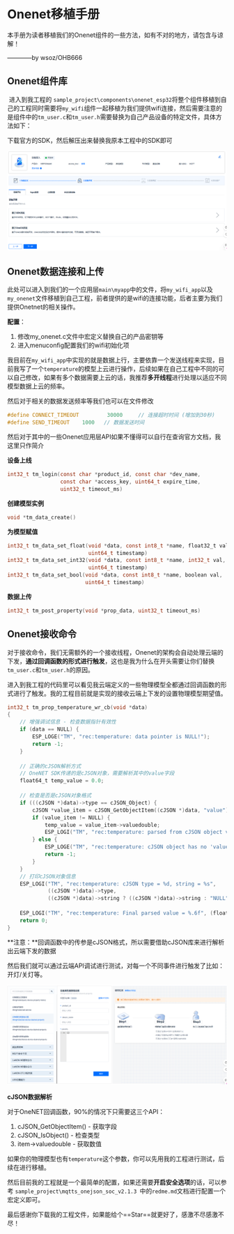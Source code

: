 # Onenet移植手册

本手册为读者移植我们的Onenet组件的一些方法，如有不对的地方，请包含与谅解！

————by wsoz/OHB666



## Onenet组件库

​	进入到我工程的 `sample_project\components\onenet_esp32`将整个组件移植到自己的工程同时需要将`my_wifi`组件一起移植为我们提供wifi连接，然后需要注意的是组件中的`tm_user.c`和`tm_user.h`需要替换为自己产品设备的特定文件，具体方法如下：

下载官方的SDK，然后解压出来替换我原本工程中的SDK即可

![image-20251026162811505](Onenet移植手册.assets/image-20251026162811505.png)



## Onenet数据连接和上传

​	此处可以进入到我们的一个应用层`main\myapp`中的文件，将`my_wifi_app`以及`my_onenet`文件移植到自己工程，前者提供的是wifi的连接功能，后者主要为我们提供Onetnet的相关操作。

**配置**：

1. 修改my_onenet.c文件中宏定义替换自己的产品密钥等
2. 进入menuconfig配置我们的wifi初始化项



我目前在`my_wifi_app`中实现的就是数据上行，主要依靠一个发送线程来实现，目前我写了一个`temperature`的模型上云进行操作，后续如果在自己工程中不同的可以自己修改，如果有多个数据需要上云的话，我推荐**多开线程**进行处理以适应不同模型数据上云的频率。

然后对于相关的数据发送频率等我们也可以在文件修改

```c
#define CONNECT_TIMEOUT         30000     // 连接超时时间 (增加到30秒)
#define SEND_TIMEOUT    1000   // 数据发送时间 
```

然后对于其中的一些Onenet应用层API如果不懂得可以自行在查询官方文档，我这里只作简介

**设备上线**

```c
int32_t tm_login(const char *product_id, const char *dev_name,
                 const char *access_key, uint64_t expire_time,
                 uint32_t timeout_ms)
```

**创建模型实例**

```c
void *tm_data_create()
```

**为模型赋值**

```c
int32_t tm_data_set_float(void *data, const int8_t *name, float32_t val,
                          uint64_t timestamp)
int32_t tm_data_set_int32(void *data, const int8_t *name, int32_t val,
                          uint64_t timestamp)
int32_t tm_data_set_bool(void *data, const int8_t *name, boolean val,
                         uint64_t timestamp)
```

**数据上传**

```c
int32_t tm_post_property(void *prop_data, uint32_t timeout_ms)
```



## Onenet接收命令

​	对于接收命令，我们无需额外的一个接收线程，Onenet的架构会自动处理云端的下发，**通过回调函数的形式进行触发**，这也是我为什么在开头需要让你们替换`tm_user.c`和`tm_user.h`的原因。

​	进入到我工程的代码里可以看见我云端定义的一些物理模型全都通过回调函数的形式进行了触发。我的工程目前就是实现的接收云端上下发的设置物理模型期望值。

```c
int32_t tm_prop_temperature_wr_cb(void *data)
{
    // 增强调试信息 - 检查数据指针有效性
    if (data == NULL) {
        ESP_LOGE("TM", "rec:temperature: data pointer is NULL!");
        return -1;
    }

    // 正确的cJSON解析方式
    // OneNET SDK传递的是cJSON对象，需要解析其中的value字段
    float64_t temp_value = 0.0;

    // 检查是否是cJSON对象格式
    if (((cJSON *)data)->type == cJSON_Object) {
        cJSON *value_item = cJSON_GetObjectItem((cJSON *)data, "value");
        if (value_item != NULL) {
            temp_value = value_item->valuedouble;
            ESP_LOGI("TM", "rec:temperature: parsed from cJSON object value = %.6f", temp_value);
        } else {
            ESP_LOGE("TM", "rec:temperature: cJSON object has no 'value' field!");
            return -1;
        }
    } 
    // 打印cJSON对象信息
    ESP_LOGI("TM", "rec:temperature: cJSON type = %d, string = %s",
             ((cJSON *)data)->type,
             ((cJSON *)data)->string ? ((cJSON *)data)->string : "NULL");

    ESP_LOGI("TM", "rec:temperature: Final parsed value = %.6f", (float32_t)temp_value);
    return 0;
}
```

**注意：**回调函数中的传参是cJSON格式，所以需要借助cJSON库来进行解析出云端下发的数据

然后我们就可以通过云端API调试进行测试，对每一个不同事件进行触发了比如：开灯/关灯等。

![image-20251026165431997](Onenet移植手册.assets/image-20251026165431997.png)

**cJSON数据解析**

 对于OneNET回调函数，90%的情况下只需要这三个API：

  1. cJSON_GetObjectItem() - 获取字段
  2. cJSON_IsObject() - 检查类型
  3. item->valuedouble - 获取数值



如果你的物理模型也有`temperature`这个参数，你可以先用我的工程进行测试，后续在进行移植。


然后目前我的工程就是一个最简单的配置，如果还需要**开启安全选项**的话，可以参考 `sample_project\mqtts_onejson_soc_v2.1.3 `中的`redme.md`文档进行配置一个宏定义即可。

最后感谢你下载我的工程文件，如果能给个==Star==就更好了，感激不尽感激不尽！
